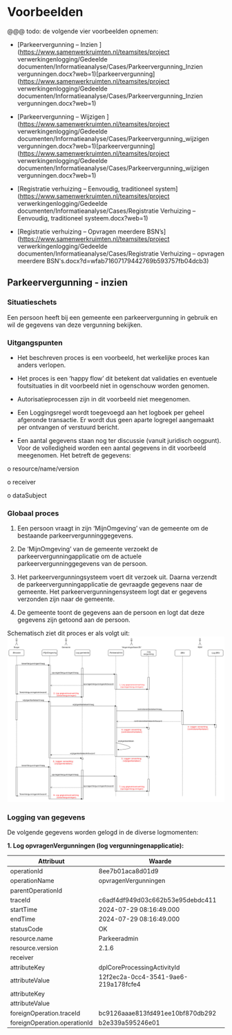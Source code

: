 # Voorbeelden

@@@ todo: de volgende vier voorbeelden opnemen:

- [Parkeervergunning – Inzien ](https://www.samenwerkruimten.nl/teamsites/project verwerkingenlogging/Gedeelde  documenten/Informatieanalyse/Cases/Parkeervergunning_Inzien vergunningen.docx?web=1)[parkeervergunning](https://www.samenwerkruimten.nl/teamsites/project verwerkingenlogging/Gedeelde  documenten/Informatieanalyse/Cases/Parkeervergunning_Inzien vergunningen.docx?web=1)

- [Parkeervergunning – Wijzigen ](https://www.samenwerkruimten.nl/teamsites/project verwerkingenlogging/Gedeelde  documenten/Informatieanalyse/Cases/Parkeervergunning_wijzigen vergunningen.docx?web=1)[parkeervergunning](https://www.samenwerkruimten.nl/teamsites/project verwerkingenlogging/Gedeelde  documenten/Informatieanalyse/Cases/Parkeervergunning_wijzigen vergunningen.docx?web=1)

- [Registratie verhuizing – Eenvoudig, traditioneel system](https://www.samenwerkruimten.nl/teamsites/project verwerkingenlogging/Gedeelde  documenten/Informatieanalyse/Cases/Registratie Verhuizing – Eenvoudig, traditioneel systeem.docx?web=1)

- [Registratie verhuizing – Opvragen meerdere BSN’s](https://www.samenwerkruimten.nl/teamsites/project verwerkingenlogging/Gedeelde  documenten/Informatieanalyse/Cases/Registratie Verhuizing – opvragen meerdere BSN's.docx?d=wfab71607179442769b593757fb04dcb3)

## Parkeervergunning - inzien

### Situatieschets
Een persoon heeft bij een gemeente een parkeervergunning in gebruik en wil de gegevens van deze vergunning bekijken.

### Uitgangspunten
* Het beschreven proces is een voorbeeld, het werkelijke proces kan anders verlopen.

* Het proces is een ‘happy flow’ dit betekent dat validaties en eventuele foutsituaties in dit voorbeeld niet in ogenschouw worden genomen.

* Autorisatieprocessen zijn in dit voorbeeld niet meegenomen.

* Een Loggingsregel wordt toegevoegd aan het logboek per geheel afgeronde transactie. Er wordt dus geen aparte logregel aangemaakt per ontvangen of verstuurd bericht.

* Een aantal gegevens staan nog ter discussie (vanuit juridisch oogpunt). Voor de volledigheid worden een aantal gegevens in dit voorbeeld meegenomen. Het betreft de gegevens:

o resource/name/version

o receiver

o dataSubject

### Globaal proces
1. Een persoon vraagt in zijn ‘MijnOmgeving’ van de gemeente om de bestaande parkeervergunninggegevens.

2. De ‘MijnOmgeving’ van de gemeente verzoekt de parkeervergunningapplicatie om de actuele parkeervergunninggegevens van de persoon.

3. Het parkeervergunningsysteem voert dit verzoek uit. Daarna verzendt de parkeervergunningapplicatie de gevraagde gegevens naar de gemeente. Het parkeervergunningensysteem logt dat er gegevens verzonden zijn naar de gemeente.

4. De gemeente toont de gegevens aan de persoon en logt dat deze gegevens zijn getoond aan de persoon.

Schematisch ziet dit proces er als volgt uit:
![Alt text](./medias/SchematischProces_Parkeervergunning_Scenario_Logboek.png)

### Logging van gegevens
De volgende gegevens worden gelogd in de diverse logmomenten:

**1.	Log opvragenVergunningen (log vergunningenapplicatie):**

| Attribuut   | Waarde   |
|-------------|----------|
| operationId	| 8ee7b01aca8d01d9 | 
| operationName| 	opvragenVergunningen| 
| parentOperationId	| <leeg>| 
| traceId	| c6adf4df949d03c662b53e95debdc411| 
| startTime	| 2024-07-29 08:16:49.000| 
| endTime	| 2024-07-29 08:16:49.000| 
| statusCode	| OK| 
| resource.name	| Parkeeradmin| 
| resource.version	| 2.1.6| 
| receiver	| <leeg> | 
| attributeKey	| dplCoreProcessingActivityId| 
| attributeValue	| 12f2ec2a-0cc4-3541-9ae6-219a178fcfe4| 
| attributeKey	| <leeg> | 
| attributeValue	| <leeg> | 
| foreignOperation.traceId	| bc9126aaae813fd491ee10bf870db292| 
| foreignOperation.operationId	| b2e339a595246e01| 


